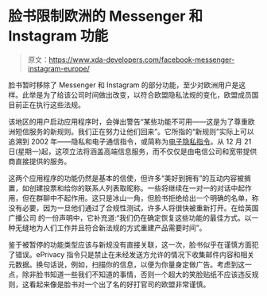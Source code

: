 # 脸书限制欧洲的 Messenger 和 Instagram 功能

> 原文：<https://www.xda-developers.com/facebook-messenger-instagram-europe/>

脸书暂时移除了 Messenger 和 Instagram 的部分功能，至少对欧洲用户是这样。此举是为了给该公司时间做出改变，以符合欧盟隐私法规的变化，欧盟成员国目前正在执行这些法规。

该地区的用户启动应用程序时，会弹出警告“某些功能不可用——这是为了尊重欧洲短信服务的新规则。我们正在努力让他们回来”。它所指的“新规则”实际上可以追溯到 2002 年——隐私和电子通信指令，或简称为[电子隐私指令](https://eur-lex.europa.eu/LexUriServ/LexUriServ.do?uri=CONSLEG:2002L0058:20091219:EN:HTML)。从 12 月 21 日(星期一)起，这项立法将涵盖高端信息服务，而不仅仅是由电信公司和宽带提供商直接提供的服务。

这两个应用程序的功能仍然是基本的信使，但许多“美好到拥有”的互动内容被搁置，如创建投票和给你的联系人列表取昵称。一些将继续在一对一的对话中起作用，但在群聊中不起作用。这只是冰山一角，但脸书拒绝给出一个明确的名单，称没有必要，因为一旦他们通过了合规性测试，许多人将很快被重新打开。在给英国广播公司 的一份声明中，它补充道:“我们仍在确定恢复这些功能的最佳方式。以一种无缝地为人们工作并且符合新法规的方式重建产品需要时间”。

鉴于被暂停的功能类型应该与新规没有直接关联，这一次，脸书似乎在谨慎方面犯了错误。ePrivacy 指令只是禁止在未经发送方允许的情况下收集邮件内容和相关元数据。换句话说，例如，扫描你的信息，以便为你量身定做广告。考虑到这一点，除非脸书知道一些我们不知道的事情，否则一个超大的笑脸贴纸不应该违反规则，这看起来像是脸书对一个出了名的好打官司的欧盟非常谨慎。